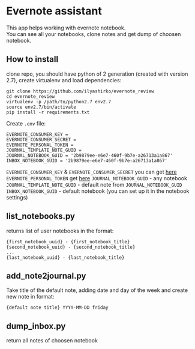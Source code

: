 # Evernote assistant
This app helps working with evernote notebook.  
You can see all your notebooks, clone notes and get dump of choosen notebook.

## How to install
clone repo, you should have python of 2 generation (created with version 2.7), create virtualenv and load dependencies:
```
git clone https://github.com/ilyashirko/evernote_review
cd evernote_review
virtualenv -p /path/to/python2.7 env2.7
source env2.7/bin/activate
pip install -r requirements.txt
```
Create `.env` file:
```
EVERNOTE_CONSUMER_KEY =
EVERNOTE_CONSUMER_SECRET =
EVERNOTE_PERSONAL_TOKEN = 
JOURNAL_TEMPLATE_NOTE_GUID = 
JOURNAL_NOTEBOOK_GUID = '2b9879ee-e6e7-460f-9b7e-a26713a1a867'
INBOX_NOTEBOOK_GUID = '2b9879ee-e6e7-460f-9b7e-a26713a1a867'    
```
`EVERNOTE_CONSUMER_KEY` & `EVERNOTE_CONSUMER_SECRET` you can get [here](https://dev.evernote.com/#apikey)
`EVERNOTE_PERSONAL_TOKEN` get [here](https://sandbox.evernote.com/api/DeveloperToken.action)
`JOURNAL_NOTEBOOK_GUID` - any notebook
`JOURNAL_TEMPLATE_NOTE_GUID` - default note from `JOURNAL_NOTEBOOK_GUID`
`INBOX_NOTEBOOK_GUID` - default notebook (you can set up it in the notebook settings)

## list_notebooks.py
returns list of user notebooks in the format:
```
{first_notebook_uuid} - {first_notebook_title}
{second_notebook_uuid} - {second_notebook_title}
...
{last_notebook_uuid} - {last_notebook_title}
```
## add_note2journal.py
Take title of the default note, adding date and day of the week and create new note in format:
```
{default note title} YYYY-MM-DD friday
```

## dump_inbox.py
return all notes of choosen notebook